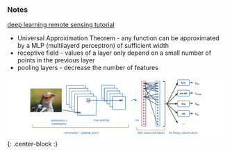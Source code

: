 ### Notes

[deep learning remote sensing tutorial](https://blesaux.github.io/courses/JURSE_Deep_Learning_for_Remote_Sensing_Tutorial.pdf)

* Universal Approximation Theorem - any function can be approximated by a MLP (multilayerd perceptron) of sufficient width
* receptive field - values of a layer only depend on a small number of points in the previous layer
* pooling layers - decrease the number of features

![diagram of image recognition](https://github.com/PipCourbois/github.io/blob/master/img/image%20recognition%20NN.png){: .center-block :}


